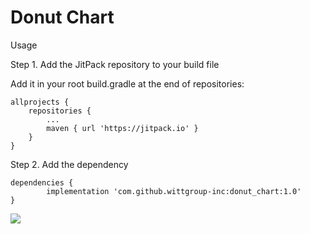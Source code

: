 # Donut Chart

Usage

Step 1. Add the JitPack repository to your build file

Add it in your root build.gradle at the end of repositories:

	allprojects {
		repositories {
			...
			maven { url 'https://jitpack.io' }
		}
	}
Step 2. Add the dependency

	dependencies {
	        implementation 'com.github.wittgroup-inc:donut_chart:1.0'
	}
	
[![](https://jitpack.io/v/wittgroup-inc/donut_chart.svg)](https://jitpack.io/#wittgroup-inc/donut_chart)

